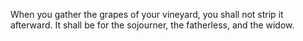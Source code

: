 When you gather the grapes of your vineyard, you shall not strip it afterward. It shall be for the sojourner, the fatherless, and the widow.
